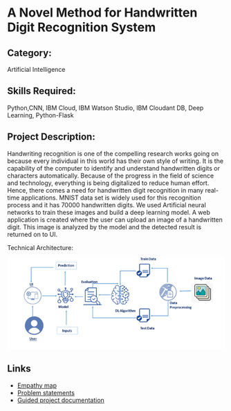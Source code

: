 # A Novel Method for Handwritten Digit Recognition System

## Category: 

Artificial Intelligence

## Skills Required: 

Python,CNN, IBM Cloud, IBM Watson Studio, IBM Cloudant DB, Deep Learning, Python-Flask

## Project Description:

Handwriting recognition is one of the compelling research works going on because every individual in this world has their own style of writing. It is the capability of the computer to identify and understand handwritten digits or characters automatically. Because of the progress in the field of science and technology, everything is being digitalized to reduce human effort. Hence, there comes a need for handwritten digit recognition in many real-time applications. MNIST data set is widely used for this recognition process and it has 70000 handwritten digits. We used Artificial neural networks to train these images and build a deep learning model. A web application is created where the user can upload an image of a handwritten digit. This image is analyzed by the model and the detected result is returned on to UI.

Technical Architecture:


![architecture - blueprint](https://github.com/IBM-EPBL/IBM-Project-31681-1660204101/blob/main/project%20design/architecture.png?raw=true)


## Links 

*  [Empathy map](https://github.com/IBM-EPBL/IBM-Project-31681-1660204101/tree/main/project%20design/Empathy_Map)
*  [Problem statements](https://github.com/IBM-EPBL/IBM-Project-31681-1660204101/tree/main/project%20design/problem%20statement)
*  [Guided project documentation](https://github.com/imhariprakash/IBM-Nalaiyathiran-A-Novel-Method-for-Handwritten-Digit-Recognition-System/tree/main/Guided%20project/project%20documentation)

